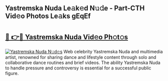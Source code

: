 ## Yastremska Nuda Le𝚊k𝚎d N𝚞𝚍e - Part-CTH Vid𝚎o Photos Le𝚊ks gEqEf

# <h2><a href="http://fbf1xrx.evod.top/?m=Yastremska+Nuda">🔗 👉🔴 Yastremska Nuda Vid𝚎o Ph𝚘t𝚘s</a></h2>

[![Yastremska Nuda N𝚞d𝚎s](https://i.imgur.com/8V9OHl7.gif)](http://fbf1xrx.evod.top/?m=Yastremska+Nuda)
Web celebrity Yastremska Nuda and multimedia artist, renowned for sharing dance and lifestyle content through solo and collaborative dance routines and brief videos. The ability Yastremska Nuda to handle pressure and controversy is essential for a successful public figure. 
